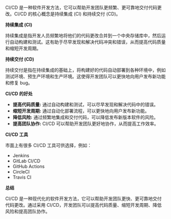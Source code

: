 CI/CD 是一种软件开发方法，它可以帮助开发团队更频繁、更可靠地交付代码更改。CI/CD 的核心概念是持续集成 (CI) 和持续交付 (CD)。

**持续集成 (CI)**

持续集成是指开发人员频繁地将他们的代码更改合并到一个中央存储库中，然后运行自动构建和测试。这有助于尽早发现和解决代码冲突和错误，从而提高代码质量和缩短开发周期。

**持续交付 (CD)**

持续交付是指在持续集成的基础上，将构建好的代码自动部署到各种环境中，例如测试环境、预生产环境和生产环境。这使得开发团队可以更快地向用户发布新功能和修复 bug。

**CI/CD 的好处**

- **提高代码质量:** 通过自动构建和测试，可以尽早发现和解决代码中的错误。
- **缩短开发周期:** 通过自动化部署流程，可以更快地向用户发布新功能。
- **降低风险:** 通过频繁地集成和交付代码，可以降低发布新版本软件的风险。
- **提高团队协作:** CI/CD 可以帮助开发团队更好地协作，从而提高工作效率。

**CI/CD 工具**

市面上有很多 CI/CD 工具可供选择，例如：

- Jenkins
- GitLab CI/CD
- GitHub Actions
- CircleCI
- Travis CI

**总结**

CI/CD 是一种现代化的软件开发方法，它可以帮助开发团队更快、更可靠地交付代码更改。通过采用 CI/CD，开发团队可以提高代码质量、缩短开发周期、降低风险和提高团队协作。